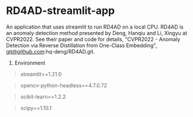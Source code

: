 # RD4AD-streamlit-app
An application that uses streamlit to run RD4AD on a local CPU. RD4AD is an anomaly detection method presented by Deng, Hanqiu and Li, Xingyu at CVPR2022. See their paper and code for details, "CVPR2022 - Anomaly Detection via Reverse Distillation from One-Class Embedding", git@github.com:hq-deng/RD4AD.git.

1. Environment
> streamlit==1.21.0

> opencv-python-headless==4.7.0.72

> scikit-learn==1.2.2

> scipy==1.10.1
